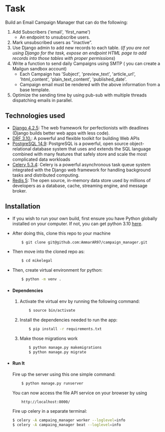 # Task

Build an Email Campaign Manager that can do the following:

1. Add Subscribers ('email', 'first_name')
    - An endpoint to unsubscribe users.
2. Mark unsubscribed users as "inactive”.
3. Use Django admin to add new records to each table. (*If you are not using Django for the task, expose an endpoint HTML page to add records into those tables with proper permissions*)
4. Write a function to send daily Campaigns using SMTP ( you can create a Mailgun sandbox account)
    - Each Campaign has 'Subject', 'preview_text', 'article_url', 'html_content', 'plain_text_content', 'published_date'.
    - Campaign email must be rendered with the above information from a base template.
5. Optimize the sending time by using pub-sub with multiple threads dispatching emails in parallel.


## Technologies used
* [Django 4.2.5](https://www.djangoproject.com/): The web framework for perfectionists with deadlines (Django builds better web apps with less code).
* [DRF 3.10.](www.django-rest-framework.org/): A powerful and flexible toolkit for building Web APIs
* [PostgreSQL 14.9](https://www.postgresql.org/): PostgreSQL is a powerful, open source object-relational database system that uses and extends the SQL language combined with many features that safely store and scale the most complicated data workloads
* [Celery 5.3.4](https://docs.celeryq.dev/en/stable/django/index.html): Celery is a powerful asynchronous task queue system integrated with the Django web framework for handling background tasks and distributed computing.
* [Redis 5](https://redis.io/): The open source, in-memory data store used by millions of developers as a database, cache, streaming engine, and message broker.


## Installation
* If you wish to run your own build, first ensure you have Python globally installed on your computer. If not, you can get python 3.10 [here](https://www.python.org").

* After doing this, clone this repo to your machine
    ```bash
        $ git clone git@github.com:AmmarAR97/campaign_manager.git
    ```

* Then move into the cloned repo as:
    ```bash
        $ cd mikelegal
    ```

* Then, create virtual environment for python:
    ```bash
        $ python -m venv .
    ```

* #### Dependencies
    1. Activate the virtual env by running the following command:
        ```bash
            $ source bin/activate
        ```
    2. Install the dependencies needed to run the app:
        ```bash
            $ pip install -r requirements.txt 
        ```
    3. Make those migrations work
        ```bash
            $ python manage.py makemigrations
            $ python manage.py migrate
        ```

* #### Run It
    Fire up the server using this one simple command:
    ```bash
        $ python manage.py runserver
    ```
    You can now access the file API service on your browser by using
    ```
        http://localhost:8000/
    ```
    Fire up celery in a separate terminal:
    ```bash
    $ celery -A campaing_manager worker --loglevel=info
    $ celery -A campaing_manager beat --loglevel=info
    ```
